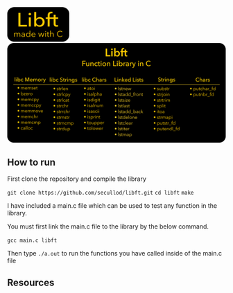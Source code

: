 <img src="libft.png" width="143" height="80">
<img src="libftdetails.png">

## How to run

First clone the repository and compile the library

`git clone https://github.com/secullod/libft.git`
`cd libft`
`make`

I have included a main.c file which can be used to test any function in the library.

You must first link the main.c file to the library by the below command.

`gcc main.c libft`

Then type `./a.out` to run the functions you have called inside of the main.c file

## Resources